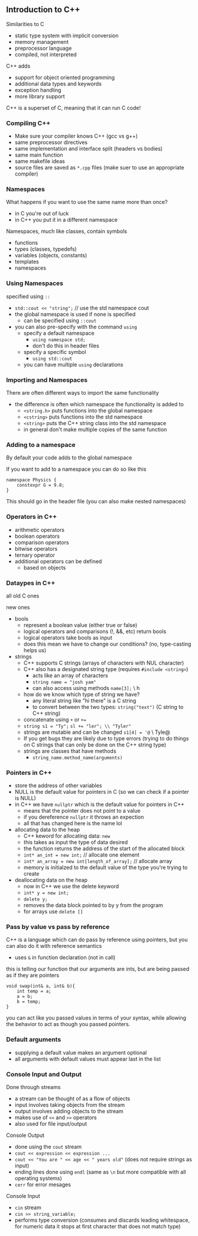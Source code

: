 ## Introduction to C++

Similarities to C
- static type system with implicit conversion
- memory management
- preprocessor language
- compiled, not interpreted

C++ adds
- support for object oriented programming
- additional data types and keywords
- exception handling
- more library support

C++ is a superset of C, meaning that it can run C code!

### Compiling C++

- Make sure your compiler knows C++ (gcc vs g++)
- same preprocessor directives
- same implementation and interface split (headers vs bodies)
- same main function
- same makefile ideas
- source files are saved as `*.cpp` files (make suer to use an appropriate compiler)


### Namespaces

What happens if you want to use the same name more than once?
- in C you're out of luck
- in C++ you put it in a different namespace

Namespaces, much like classes, contain symbols
- functions
- types (classes, typedefs)
- variables (objects, constants)
- templates
- namespaces

### Using Namespaces

specified using `::`
- `std::cout << "string";` // use the std namespace cout
- the global namespace is used if none is specified
    - can be specified using `::cout`
- you can also pre-specify with the command `using`
    - specify a default namespace
        - `using namespace std;` 
        - don't do this in header files
    - specify a specific symbol
        - `using std::cout` 
    - you can have multiple `using` declarations


### Importing and Namespaces

There are often different ways to import the same functionality
- the difference is often which namespace the functionality is added to
    - `<string.h>` puts functions into the global namespace
    - `<cstring>` puts functions into the std namespace
    - `<string>` puts the C++ string class into the std namespace
    - in general don't make multiple copies of the same function

### Adding to a namespace

By default your code adds to the global namespace

If you want to add to a namespace you can do so like this

```
namespace Physics {
    constexpr G = 9.8;
}
```

This should go in the header file (you can also make nested namespaces)

### Operators in C++

- arithmetic operators
- boolean operators
- comparison operators
- bitwise operators
- ternary operator
- additional operators can be defined
    - based on objects


### Dataypes in C++

all old C ones

new ones
- bools
    - represent a boolean value (either true or false)
    - logical operators and comparisons (!, &&, etc) return bools
    - logical operators take bools as input
    - does this mean we have to change our conditions? (no, type-casting helps us)
- strings
    - C++ supports C strings (arrays of characters with NUL character)
    - C++ also has a designated string type (requires `#include <string>`)
        - acts like an array of characters
        - `string name = "josh yam"`
        - can also access using methods `name[3];` \\ h
    - how do we know which type of string we have?
        - any literal string like "hi there" is a C string
        - to convert between the two types: `string("text")` (C string to C++ string)
    - concatenate using `+` or `+=`
    - `string s1 = "Ty";` `sl += "ler"; \\ "Tyler"`
    - strings are mutable and can be changed `s1[4] = '@` \\  Tyle@
    - If you get bugs they are likely due to type errors (trying to do things on C strings that can only be done on the C++ string type)
    - strings are classes that have methods
        - `string_name.method_name(arguments)`


### Pointers in C++

- store the address of other variables
- NULL is the default value for pointers in C (so we can check if a pointer is NULL)
- in C++ we have `nullptr` which is the default value for pointers in C++
    - means that the pointer does not point to a value
    - if you dereference `nullptr` it throws an expection
    - all that has changed here is the name lol
- allocating data to the heap
    - C++ keword for allocating data: `new` 
    - this takes as input the type of data desired
    - the function returns the address of the start of the allocated block
    - `int* an_int = new int;`  // allocate one element
    - `int* an_array = new int[length_of_array];` // allocate array
    - memory is initialzed to the default value of the type you're trying to create
- deallocating data on the heap
    - now in C++ we use the delete keyword 
    - `int* y = new int;`
    - `delete y;`
    - removes the data block pointed to by y from the program
    - for arrays use `delete []`

### Pass by value vs pass by reference

C++ is a language which can do pass by reference using pointers, but you can also do it with reference semantics
- uses `&` in function declaration (not in call)

this is telling our function that our arguments are ints, but are being passed as if they are pointers
```
void swap(int& a, int& b){
    int temp = a;
    a = b;
    b = temp;
}
```

you can act like you passed values in terms of your syntax, while allowing the behavior to act as though you passed pointers.

### Default arguments

- supplying a default value makes an argument optional
- all arguments with default values must appear last in the list

### Console Input and Output

Done through streams
- a stream can be thought of as a flow of objects
- input involves taking objects from the stream
- output involves adding objects to the stream
- makes use of `<<` and `>>` operators
- also used for file input/output

Console Output
- done using the `cout` stream
- `cout << expression << expression ...`
- `cout << "You are " << age << " years old"` (does not require strings as input)
- ending lines done using `endl` (same as `\n` but more compatible with all operating systems)
- `cerr` for error mesages

Console Input
- `cin` stream
- `cin >> string_variable;`
- performs type conversion (consumes and discards leading whitespace, for numeric data it stops at first character that does not match type)










